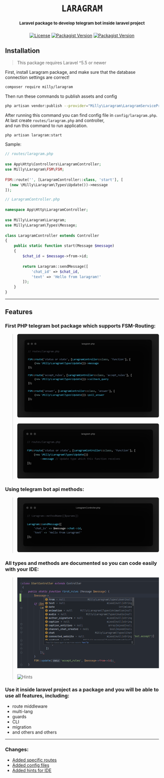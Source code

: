 <h1 align='center'><samp>LARAGRAM</samp></h1>
<h3 align='center'><sup align='center'>Laravel package to develop telegram bot inside laravel project</sup></h3>
<p align='center'>
  <a href='https://github.com/Mirmuxsin/laragram/blob/master/license'><img alt="License" src="https://img.shields.io/github/license/mirmuxsin/laragram?color=%23fefefe&logo=github&logoColor=%23fefefe&style=flat-square"></a>
  <a href='https://packagist.org/packages/milly/laragram'><img alt="Packagist Version" src="https://img.shields.io/packagist/v/milly/laragram?color=%23fefefe&label=Laragram&logo=packagist&logoColor=%23fefefe&style=flat-square"></a>
  <a href='https://www.patreon.com/millykhamroev'><img alt="Packagist Version" src="https://img.shields.io/badge/Buy%20me%20a-coffee-%23fefefe?style=flat-square&logo=patreon&logoColor=%23fefefe"></a>
</p>

## Installation
> This package requires Laravel ^5.5 or newer

First, install Laragram package, and make sure that the database connection settings are correct!

```bash 
composer require milly/laragram
```

Then run these commands to publish assets and config

```bash
php artisan vendor:publish --provider="Milly\Laragram\LaragramServiceProvider"
```

After running this command you can find config file in `config/laragram.php`. \
At last create `routes/laragram.php` and controller, \
and run this command to run application.

```bash
php artisan laragram:start
```

Sample:

```php
// routes/laragram.php

use App\Http\Controllers\LaragramController;
use Milly\Laragram\FSM\FSM;

FSM::route('', [LaragramController::class, 'start'], [
  (new \Milly\Laragram\Types\Update())->message
]);
```

```php
// LaragramController.php

namespace App\Http\LaragramController;

use Milly\Laragram\Laragram;
use Milly\Laragram\Types\Message;

class LaragramController extends Controller
{
    public static function start(Message $message)
    {
        $chat_id = $message->from->id;

        return Laragram::sendMessage([
            'chat_id' => $chat_id,
            'text' => 'Hello from laragram!'
        ]);
    }
}
```

---

## Features

### First PHP telegram bot package which supports FSM-Routing:
> ![FSM-Routing](./img/fsm-routing.png) <br/><br/>
> ![Update types](./img/types.png)

### Using telegram bot api methods:
> ![Laragram bot api methods](./img/methods.png)

### All types and methods are documented so you can code easily with your IDE:
> ![Types](./img/img.png) <br/><br/>
> ![Hints](https://user-images.githubusercontent.com/88322285/181101799-9143e994-a746-4683-9b7a-0cbda79fb328.png)

### Use it inside laravel project as a package and you will be able to use all features, including:
- route middleware
- multi-lang
- guards
- CLI
- migration
- and others and others

---

### Changes:
- [Added specific routes](https://github.com/Mirmuxsin/laragram/commit/15d8339b776a1c7f27890fa432cac23aa7625772#diff-35fbaa003e989ec8dcb1ac861c7c592e8e4bda9e121395590e86c0ff2da8bd82)
- [Added config files](https://github.com/Mirmuxsin/laragram/commit/15d8339b776a1c7f27890fa432cac23aa7625772#diff-d27544c268b9ad05a341ea07100f640cab3a646464bb7ca6652ac0e579056722)
- [Added hints for IDE](https://github.com/Mirmuxsin/laragram/commit/ed072afacdb30da40d87447d8a30e17fc54b6d8f#diff-96559060a0c25e1a9513eb0545bebd99636c5f29e02ae6101ed0061de81e7d67)
